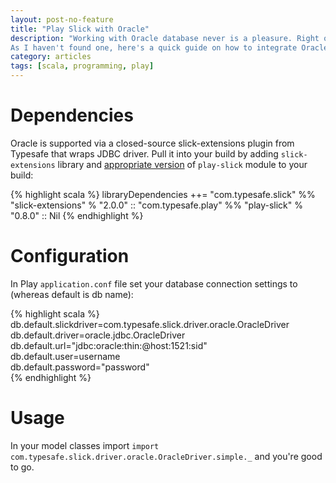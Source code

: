 ```yaml
---
layout: post-no-feature
title: "Play Slick with Oracle"
description: "Working with Oracle database never is a pleasure. Right on from the environment setup till the very first CRUD operations. Yet often times we're forced to do so. 
As I haven't found one, here's a quick guide on how to integrate Oracle into Play/Slick app."
category: articles
tags: [scala, programming, play]
---
```


# Dependencies
Oracle is supported via a closed-source slick-extensions plugin from Typesafe that wraps JDBC driver.
Pull it into your build by adding `slick-extensions` library and [appropriate version](https://github.com/playframework/play-slick#versioning) of `play-slick` module to your build:

{% highlight scala %}
libraryDependencies ++= "com.typesafe.slick" %% "slick-extensions" % "2.0.0" ::
                        "com.typesafe.play" %% "play-slick" % "0.8.0" ::
                        Nil
{% endhighlight %}

# Configuration
In Play `application.conf` file set your database connection settings to (whereas default is db name):

{% highlight scala %}
db.default.slickdriver=com.typesafe.slick.driver.oracle.OracleDriver  
db.default.driver=oracle.jdbc.OracleDriver  
db.default.url="jdbc:oracle:thin:@host:1521:sid"  
db.default.user=username  
db.default.password="password"  
{% endhighlight %}

# Usage
In your model classes import `import com.typesafe.slick.driver.oracle.OracleDriver.simple._` and you're good to go.
